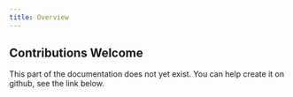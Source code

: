 ```yaml
---
title: Overview
---
```


## Contributions Welcome

This part of the documentation does not yet exist. You can help create it on github, see the link below.
